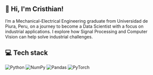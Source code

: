 ## 👋 Hi, I'm Cristhian!

I’m a Mechanical-Electrical Engineering graduate from Universidad de Piura, Peru, on  a journey to become a Data Scientist with a focus on industrial applications. I explore how Signal Processing and Computer Vision can help solve industrial challenges.

## 💻 Tech stack
![Python](https://img.shields.io/badge/python-3670A0?style=for-the-badge&logo=python&logoColor=ffdd54)
![NumPy](https://img.shields.io/badge/numpy-%23013243.svg?style=for-the-badge&logo=numpy&logoColor=white)
![Pandas](https://img.shields.io/badge/pandas-%23150458.svg?style=for-the-badge&logo=pandas&logoColor=white)
![PyTorch](https://img.shields.io/badge/PyTorch-%23EE4C2C.svg?style=for-the-badge&logo=PyTorch&logoColor=white)

<!-- Badges: https://github.com/Ileriayo/markdown-badges -->

